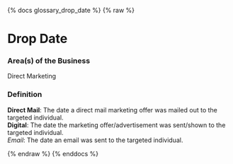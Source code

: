 {% docs glossary_drop_date %}
{% raw %}

<a name="drop_date"></a>
# Drop Date

### Area(s) of the Business
Direct Marketing

### Definition
**Direct Mail**: The date a direct mail marketing offer was mailed out to the targeted individual.  
**Digital**: The date the marketing offer/advertisement was sent/shown to the targeted individual.  
_Email_: The date an email was sent to the targeted individual.  

{% endraw %}
{% enddocs %}